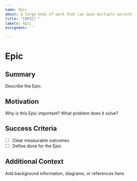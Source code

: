 ```yaml
---
name: Epic
about: A large body of work that can span multiple sprints
title: "[EPIC] "
labels: epic
assignees: ''

---
```


# Epic

## Summary
Describe the Epic.

## Motivation
Why is this Epic important? What problem does it solve?

## Success Criteria
- [ ] Clear measurable outcomes
- [ ] Define done for the Epic

## Additional Context
Add background information, diagrams, or references here.
